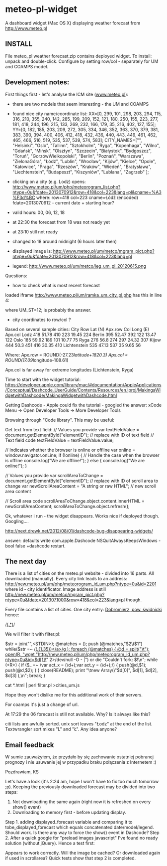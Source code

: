 meteo-pl-widget
===============

A dashboard widget (Mac OS X) displaying weather forecast from http://www.meteo.pl

INSTALL
-------
File meteo_pl weather forecast.zip contains deployed widget. To install: unpack and double-click.
Configure by setting row/col - separately for UM and COAMPS model.

Development notes:
------------------

First things first - let's analyse the ICM site (www.meteo.pl):
- there are two models that seem interesting - the UM and COAMPS
- found nice city name/coordinate list:
XX=[0, 299, 101, 298, 203, 294, 115, 316, 210, 355, 240, 142, 285, 199, 209, 152, 121, 180, 250, 155, 223, 277, 181, 418, 244, 196, 215, 133, 269, 232, 166, 179, 35, 216, 402, 127, 155];
YY=[0, 182, 185, 203, 209, 272, 305, 334, 346, 352, 363, 370, 379, 381, 383, 390, 394, 400, 406, 412, 418, 432, 436, 440, 443, 449, 461, 462, 465, 466, 516, 519, 535, 537, 539, 574, 583];
CITY_NAMES=["", "Helsinki", "Oslo", "Tallinn", "Sztokholm", "Ryga", "Kopenhaga", "Wilno", "Gdańsk", "Mińsk", "Olsztyn", "Szczecin", "Białystok", "Bydgoszcz", "Toruń", "GorzówWielkopolski", "Berlin", "Poznań", "Warszawa", "ZielonaGóra", "Łódź", "Lublin", "Wrocław", "Kijów", "Kielce", "Opole", "Katowice", "Praga", "Rzeszów", "Kraków", "Wiedeń", "Bratysława", "Liechtenstein", "Budapeszt", "Kiszyniów", "Lublana", "Zagrzeb" ];
- clicking on a city (e.g. Lodz) opens: 
http://www.meteo.pl/um/php/meteorogram_list.php?ntype=0u&fdate=2013070912&row=418&col=223&lang=pl&cname=%A3%F3d%BC
where:
	row=418
	col=223
	cname=Łódź (encoded)
	fdate=2013070912 - current date + starting hour?
- valid hours: 00, 06, 12, 18
- at 22:30 the forecast from 18 was not ready yet
- at 23:10 still not ready
- changed to 18 around midnight (6 hours later then)

- displayed image is:
http://www.meteo.pl/um/metco/mgram_pict.php?ntype=0u&fdate=2013070912&row=418&col=223&lang=pl
- legend:
http://www.meteo.pl/um/metco/leg_um_pl_20120615.png

Questions:
- how to check what is most recent forecast

loaded iframe http://www.meteo.pl/um/ramka_um_city_pl.php
has this in line 4:
<script language='JavaScript'>var UM_YYYY=2013;var UM_MM=7;var UM_DD=9;var UM_ST=12;var UM_SYYYY="2013";var UM_SMM="07";var UM_SDD="09";var UM_SST="12";</script>
where 
UM_ST=12; is probably the answer.

- city coordinates to row/col ?

Based on several sample cities:
City	Row	Lat (N)	Apx.row		Col	Long (E)	Apx.col
Lodz	418	51.78	410		223	19.45	224
Berlin	395	52.47	392		122	13.47	122
Oslo	185	59.92	189		101	10.77	75
Ryga	276	56.8	274		297	24.32	307
Kijow	444	50.3	451		416	30.35	410
Lichtenstein	535	47.13	537		35	9.65	56

Where:
Apx.row = ROUND(-27.23*latitude+1820.3)
Apx.col = ROUND(17.09*longitude-108.61)

Apx.col is far away for extreme longitudes (Lichtenstein, Ryga)


Time to start with the widget tutorial: https://developer.apple.com/library/mac/#documentation/AppleApplications/Conceptual/Dashcode_UserGuide/Contents/Resources/en.lproj/MakingaWidgetwithDashcode/MakingaWidgetwithDashcode.html

Getting Dashcode - Apple could fix the tutorial - googled the answer: xCode Menu -> Open Developer Tools -> More Developer Tools

Browsing through "Code library". This may be useful:

Get text from text field:
// Values you provide
var textFieldValue = document.getElementById("elementID");	// replace with ID of text field
// Text field code
textFieldValue = textFieldValue.value;




// Indicates whether the browser is online or offline
var online = window.navigator.onLine;
if (!online) {
	// Handle the case when the browser is offline
	console.log("We are offline!");
} else {
	console.log("We are online!");
}




// Values you provide
var scrollAreaToChange = document.getElementById("elementID");	// replace with ID of scroll area to change
var newScrollAreaContent = "A string or raw HTML";				// new scroll area content

// Scroll area code
scrollAreaToChange.object.content.innerHTML = newScrollAreaContent;
scrollAreaToChange.object.refresh();


Ok, whatever i run - the widget disappears. Works nice if deployed though. Googling....

http://next.drewk.net/2012/08/01/dashcode-bug-disappearing-widgets/

answer: 
defaults write com.apple.Dashcode NSQuitAlwaysKeepsWindows -bool false
+dashcode restart.


The next day
-------------

There is a list of cities on the meteo.pl website - divided into 16 parts. All downloaded (manually).
Every city link leads to an address: http://new.meteo.pl/um/php/meteorogram_id_um.php?ntype=0u&id=2201
where id - city identificator.
Image address is still http://new.meteo.pl/um/metco/mgram_pict.php?ntype=0u&fdate=2013071000&row=418&col=223&lang=pl
though.

Every file contains a list of cities. One city entry: <A href="#" onClick='show_mgram(1134)'>Dobromierz, pow. świdnicki</a>
hence:

/<A href="#" onClick='show_mgram\((\d+)\)'>(.*)</a>/

We will filter it with filter.pl:

$str = join("",<STDIN>);
@matches = ();
push (@matches,"$2\t$1") while($str =~ /<A href="#" onClick='show_mgram\((\d{1,6})\)'>(.{1,35})<\/a>/g );
foreach (@matches) {
	@d = split("\t");
	open(R, "wget \"http://new.meteo.pl/um/php/meteorogram_id_um.php?ntype=0u&id=$d[1]\" 2>/dev/null -O - |")  or die "Couldn't fork: $!\n";
	while (<R>) { if ($_ =~ /var act_x = (\d+);var act_y = (\d+);/) {
		push(@d,$1);
		push(@d,$2);
	} }
	close(README);
	print "\tnew Array(\"$d[0]\", $d[1], $d[2], $d[3] ),\n";
	break;
}

cat *.html | perl filter.pl >cities_um.js

Hope they won't dislike me for this additional work of their servers.

For coamps it's just a change of url.

At 17:29 the 06 forecast is still not available. Why? Is it always like this?

citi lists are awfully sorted. unix sort leaves "Łodz" at the end of the list. Textwrangler sort mixes "L" and "Ł". Any idea anyone?


Email feedback
--------------
W sumie zauważyłem, że przydało by się zachowanie ostatniej pobranej prognozy i nie usuwanie jej w przypadku braku połączenia z Internetem :)

Pozdrawiam, KS

Let's have a look (it's 2:24 am, hope I won't have to fix too much tomorrow ;p). 
Keeping the previously downloaded forecast may be divided into two steps:
1. Not downloading the same again (right now it is refreshed on every show() event)
2. Downloading to memory first - before updating display.

Step 1. adding displayed_forecast variable and comparing it to tobe_displayed_forecast
which equals concatenated date/model/legend. Should work. Is there any way to force the show() event 
in Dashcode?
Step 2. After a quick google for "preload images javascript" I've found no ready solution (without jQuery). 
Hence a test first:

<!DOCTYPE>
<script>
	document.write( "start... " );
	var img = new Image();
	img.onload = function() {
		document.write( "loaded" );
	};
	img.onerror = function() {
		document.write( "failed" );
	};
	img.src = "https://secure.gravatar.com/avatar/23e61a415e434228f77dc549487b7f3e?s=420&d=https://a248.e.akamai.net/assets.github.com%2Fimages%2Fgravatars%2Fgravatar-user-420.png";
</script>

Appears to work correctly. Will the image be cached? Or downloaded again if used in scrollarea?
Quick tests show that step 2 is completed.
